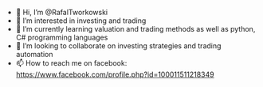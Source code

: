 - 👋 Hi, I’m @RafalTworkowski
- 👀 I’m interested in investing and trading
- 🌱 I’m currently learning valuation and trading methods as well as python, C# programming languages
- 💞️ I’m looking to collaborate on investing strategies and trading automation
- 📫 How to reach me on facebook: https://www.facebook.com/profile.php?id=100011511218349
